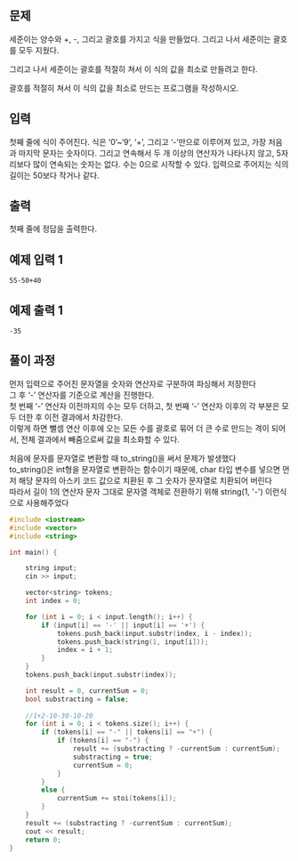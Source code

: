 ## 문제

세준이는 양수와 +, -, 그리고 괄호를 가지고 식을 만들었다. 그리고 나서 세준이는 괄호를 모두 지웠다.

그리고 나서 세준이는 괄호를 적절히 쳐서 이 식의 값을 최소로 만들려고 한다.

괄호를 적절히 쳐서 이 식의 값을 최소로 만드는 프로그램을 작성하시오.

## 입력

첫째 줄에 식이 주어진다. 식은 ‘0’~‘9’, ‘+’, 그리고 ‘-’만으로 이루어져 있고, 가장 처음과 마지막 문자는 숫자이다. 그리고 연속해서 두 개 이상의 연산자가 나타나지 않고, 5자리보다 많이 연속되는 숫자는 없다. 수는 0으로 시작할 수 있다. 입력으로 주어지는 식의 길이는 50보다 작거나 같다.

## 출력

첫째 줄에 정답을 출력한다.

## 예제 입력 1

```
55-50+40
```

## 예제 출력 1

```
-35
```

## 풀이 과정

먼저 입력으로 주어진 문자열을 숫자와 연산자로 구분하여 파싱해서 저장한다<br>
그 후 ‘-’ 연산자를 기준으로 계산을 진행한다.<br>
첫 번째 ‘-’ 연산자 이전까지의 수는 모두 더하고, 첫 번째 ‘-’ 연산자 이후의 각 부분은 모두 더한 후 이전 결과에서 차감한다.<br>
이렇게 하면 뺄셈 연산 이후에 오는 모든 수를 괄호로 묶어 더 큰 수로 만드는 격이 되어서, 전체 결과에서 빼줌으로써 값을 최소화할 수 있다.

처음에 문자를 문자열로 변환할 때 to_string()을 써서 문제가 발생했다<br>
to_string()은 int형을 문자열로 변환하는 함수이기 때문에, char 타입 변수를 넣으면 먼저 해당 문자의 아스키 코드 값으로 치환된 후 그 숫자가 문자열로 치환되어 버린다<br>
따라서 길이 1의 연산자 문자 그대로 문자열 객체로 전환하기 위해 string(1, '-') 이런식으로 사용해주었다<br>



```C++
#include <iostream>
#include <vector>
#include <string>

int main() {

	string input;
	cin >> input;

	vector<string> tokens;
	int index = 0;

	for (int i = 0; i < input.length(); i++) {
		if (input[i] == '-' || input[i] == '+') {
			tokens.push_back(input.substr(index, i - index));
			tokens.push_back(string(1, input[i]));
			index = i + 1;
		}
	}
	tokens.push_back(input.substr(index));

	int result = 0, currentSum = 0;
	bool substracting = false;
	
	//1+2-10-30-10-20
	for (int i = 0; i < tokens.size(); i++) {
		if (tokens[i] == "-" || tokens[i] == "+") {
			if (tokens[i] == "-") {
				result += (substracting ? -currentSum : currentSum);
				substracting = true;
				currentSum = 0;
			}
		}
		else {
			currentSum += stoi(tokens[i]);
		}
	}
	result += (substracting ? -currentSum : currentSum);
	cout << result;
	return 0;
}


```

